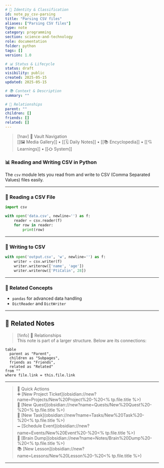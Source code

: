 ```yaml
---
# 📄 Identity & Classification
id: note_py_csv-parsing
title: "Parsing CSV files"
aliases: ["Parsing CSV files"]
type: note
category: programming
section: science-and-technology
role: documentation
folder: python
tags: []
version: 1.0

# 📊 Status & Lifecycle
status: draft
visibility: public
created: 2025-05-15
updated: 2025-05-15

# 📚 Context & Description
summary: ""

# 🧱 Relationships
parent: ""
children: []
friends: []
related: []
---
```



> [!nav] 🧱 Vault Navigation  
> [[🖼 Media Gallery]] • [[🗓 Daily Notes]] • [[📚 Encyclopedia]] • [[💘 Learnings]] • [[⛮  System]]


### 📊 Reading and Writing CSV in Python

The `csv` module lets you read from and write to CSV (Comma Separated Values) files easily.

---

### 🧪 Reading a CSV File

```python
import csv

with open('data.csv', newline='') as f:
    reader = csv.reader(f)
    for row in reader:
        print(row)
```

---

### 🧾 Writing to CSV

```python
with open('output.csv', 'w', newline='') as f:
    writer = csv.writer(f)
    writer.writerow(['name', 'age'])
    writer.writerow(['PtiCalin', 28])
```

---

### 🔗 Related Concepts

- `pandas` for advanced data handling
- `DictReader` and `DictWriter`

---

## 🔗 Related Notes

> [!info] 🧠 Relationships  
> This note is part of a larger structure. Below are its connections:

```dataview
table
  parent as "Parent",
  children as "Subpages",
  friends as "Friends",
  related as "Related"
from ""
where file.link = this.file.link
```

---

> 🌛 Quick Actions  
> ➕ [New Project Ticket](obsidian://new?name=Projects/New%20Project%20-%20<% tp.file.title %>)  
> 🌹 [New Quest](obsidian://new?name=Quests/New%20Quest%20-%20<% tp.file.title %>)  
> 🎯 [New Task](obsidian://new?name=Tasks/New%20Task%20-%20<% tp.file.title %>)  
> 🗕 [Schedule Event](obsidian://new?name=Events/New%20Event%20-%20<% tp.file.title %>)  
> 📝 [Brain Dump](obsidian://new?name=Notes/Brain%20Dump%20-%20<% tp.file.title %>)  
> 📚 [New Lesson](obsidian://new?name=Lessons/New%20Lesson%20-%20<% tp.file.title %>)

---
